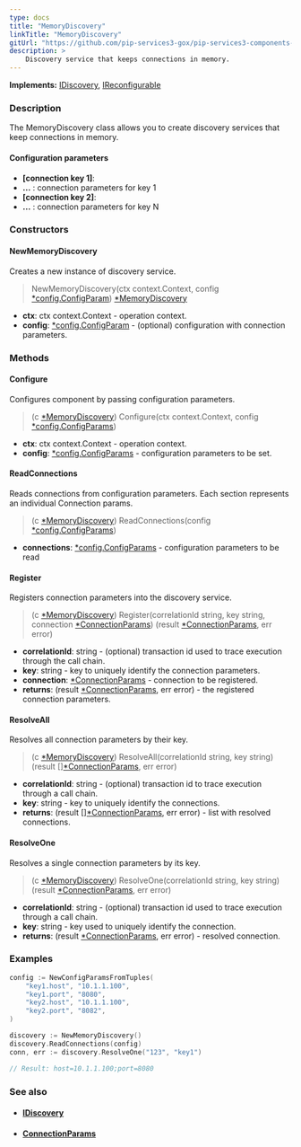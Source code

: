 ```yaml
---
type: docs
title: "MemoryDiscovery"
linkTitle: "MemoryDiscovery"
gitUrl: "https://github.com/pip-services3-gox/pip-services3-components-gox"
description: >
    Discovery service that keeps connections in memory.
---
```


**Implements:** [IDiscovery](../idiscovery), [IReconfigurable](../../../commons/config/ireconfigurable)

### Description

The MemoryDiscovery class allows you to create discovery services that keep connections in memory.


#### Configuration parameters

- **[connection key 1]**:
- **...** : connection parameters for key 1
- **[connection key 2]**:
- **...** : connection parameters for key N


### Constructors

#### NewMemoryDiscovery
Creates a new instance of discovery service.

> NewMemoryDiscovery(ctx context.Context, config [*config.ConfigParam](../../../commons/config/config_params)) [*MemoryDiscovery]()

- **ctx**: ctx context.Context - operation context.
- **config**: [*config.ConfigParam](../../../commons/config/config_params) - (optional) configuration with connection parameters.


### Methods

#### Configure
Configures component by passing configuration parameters.

> (c [*MemoryDiscovery]()) Configure(ctx context.Context, config [*config.ConfigParams](../../../commons/config/config_params))

- **ctx**: ctx context.Context - operation context.
- **config**: [*config.ConfigParams](../../../commons/config/config_params) - configuration parameters to be set.


#### ReadConnections
Reads connections from configuration parameters.
Each section represents an individual Connection params.

> (c [*MemoryDiscovery]()) ReadConnections(config [*config.ConfigParams](../../../commons/config/config_params))

- **connections**: [*config.ConfigParams](../../../commons/config/config_params) - configuration parameters to be read


#### Register
Registers connection parameters into the discovery service.

> (c [*MemoryDiscovery]()) Register(correlationId string, key string, connection [*ConnectionParams](../connection_params)) (result [*ConnectionParams](../connection_params), err error)
- **correlationId**: string - (optional) transaction id used to trace execution through the call chain.
- **key**: string - key to uniquely identify the connection parameters.
- **connection**: [*ConnectionParams](../connection_params) - connection to be registered.
- **returns**: (result [*ConnectionParams](../connection_params), err error) - the registered connection parameters.


#### ResolveAll
Resolves all connection parameters by their key.

> (c [*MemoryDiscovery]()) ResolveAll(correlationId string, key string) (result [][*ConnectionParams](../connection_params), err error)

- **correlationId**: string - (optional) transaction id to trace execution through a call chain.
- **key**: string - key to uniquely identify the connections.
- **returns**: (result [][*ConnectionParams](../connection_params), err error) - list with resolved connections.


#### ResolveOne
Resolves a single connection parameters by its key.

> (c [*MemoryDiscovery]()) ResolveOne(correlationId string, key string) (result [*ConnectionParams](../connection_params), err error)
- **correlationId**: string - (optional) transaction id used to trace execution through a call chain.
- **key**: string - key used to uniquely identify the connection. 
- **returns**: (result [*ConnectionParams](../connection_params), err error) - resolved connection.

### Examples

```go
config := NewConfigParamsFromTuples(
	"key1.host", "10.1.1.100",
	"key1.port", "8080",
	"key2.host", "10.1.1.100",
	"key2.port", "8082",
)

discovery := NewMemoryDiscovery()
discovery.ReadConnections(config)
conn, err := discovery.ResolveOne("123", "key1")

// Result: host=10.1.1.100;port=8080
```

### See also
- #### [IDiscovery](../idiscovery)
- #### [ConnectionParams](../connection_params)
